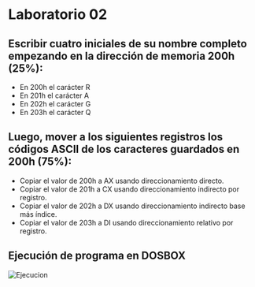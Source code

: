 # Laboratorio 02

## Escribir cuatro iniciales de su nombre completo empezando en la dirección de memoria 200h (25%):
 - En 200h el carácter R
 - En 201h el carácter A
 - En 202h el carácter G
 - En 203h el carácter Q

## Luego, mover a los siguientes registros los códigos ASCII de los caracteres guardados en 200h (75%):
 - Copiar el valor de 200h a AX usando direccionamiento directo.
 - Copiar el valor de 201h a CX usando direccionamiento indirecto por registro.
 - Copiar el valor de 202h a DX usando direccionamiento indirecto base más índice.
 - Copiar el valor de 203h a DI usando direccionamiento relativo por registro.

 ## Ejecución de programa en DOSBOX

![Ejecucion](/EjecucionDosBox.jpg?raw=true "Optional Title")
